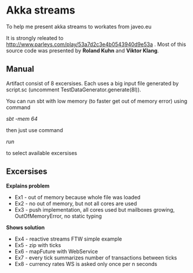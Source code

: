 Akka streams
========

To help me present akka streams to workates from javeo.eu

It is strongly releated to http://www.parleys.com/play/53a7d2c3e4b0543940d9e53a
. Most of this source code was presented by **Roland Kuhn** and **Viktor Klang**.

## Manual
Artifact consist of 8 excersises. Each uses a big input file generated by script.sc (uncomment TestDataGenerator.generate(8l)). 

You can run sbt with low memory (to faster get out of memory error) using command

*sbt -mem 64*

then just use command 

*run* 

to select available excersises

## Excersises
**Explains problem**
 * Ex1 - out of memory because whole file was loaded
 * Ex2 - no out of memory, but not all cores are used
 * Ex3 - push implementation, all cores used but mailboxes growing, OutOfMemoryError, no static typing

**Shows solution**
 * Ex4 - reactive streams FTW simple example
 * Ex5 - zip with ticks
 * Ex6 - mapFuture with WebService
 * Ex7 - every tick summarizes number of transactions between ticks
 * Ex8 - currency rates WS is asked only once per n seconds


